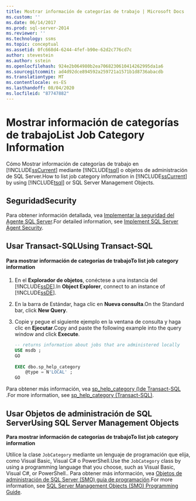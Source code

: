 ```yaml
---
title: Mostrar información de categorías de trabajo | Microsoft Docs
ms.custom: ''
ms.date: 06/14/2017
ms.prod: sql-server-2014
ms.reviewer: ''
ms.technology: ssms
ms.topic: conceptual
ms.assetid: 0fc668d4-6244-4fef-b90e-62d2c776cd7c
author: stevestein
ms.author: sstein
ms.openlocfilehash: 924e2b064980b2ea7068230610414262995da1a6
ms.sourcegitcommit: ad4d92dce894592a259721a1571b1d8736abacdb
ms.translationtype: MT
ms.contentlocale: es-ES
ms.lasthandoff: 08/04/2020
ms.locfileid: "87747882"
---
```

# <a name="list-job-category-information"></a><span data-ttu-id="dd3e7-102">Mostrar información de categorías de trabajo</span><span class="sxs-lookup"><span data-stu-id="dd3e7-102">List Job Category Information</span></span>
  <span data-ttu-id="dd3e7-103">Cómo Mostrar información de categorías de trabajo en [!INCLUDE[ssCurrent](../../includes/sscurrent-md.md)] mediante [!INCLUDE[tsql](../../includes/tsql-md.md)] o objetos de administración de SQL Server.</span><span class="sxs-lookup"><span data-stu-id="dd3e7-103">How to list job category information in [!INCLUDE[ssCurrent](../../includes/sscurrent-md.md)] by using [!INCLUDE[tsql](../../includes/tsql-md.md)] or SQL Server Management Objects.</span></span>  

  
##  <a name="security"></a><a name="Security"></a> <span data-ttu-id="dd3e7-104">Seguridad</span><span class="sxs-lookup"><span data-stu-id="dd3e7-104">Security</span></span>  
 <span data-ttu-id="dd3e7-105">Para obtener información detallada, vea [Implementar la seguridad del Agente SQL Server](implement-sql-server-agent-security.md).</span><span class="sxs-lookup"><span data-stu-id="dd3e7-105">For detailed information, see [Implement SQL Server Agent Security](implement-sql-server-agent-security.md).</span></span>  

  
##  <a name="using-transact-sql"></a><a name="TSQL"></a> <span data-ttu-id="dd3e7-106">Usar Transact-SQL</span><span class="sxs-lookup"><span data-stu-id="dd3e7-106">Using Transact-SQL</span></span>  
  
#### <a name="to-list-job-category-information"></a><span data-ttu-id="dd3e7-107">Para mostrar información de categorías de trabajo</span><span class="sxs-lookup"><span data-stu-id="dd3e7-107">To list job category information</span></span>  
  
1.  <span data-ttu-id="dd3e7-108">En el **Explorador de objetos**, conéctese a una instancia del [!INCLUDE[ssDE](../../includes/ssde-md.md)].</span><span class="sxs-lookup"><span data-stu-id="dd3e7-108">In **Object Explorer**, connect to an instance of [!INCLUDE[ssDE](../../includes/ssde-md.md)].</span></span>  
  
2.  <span data-ttu-id="dd3e7-109">En la barra de Estándar, haga clic en **Nueva consulta**.</span><span class="sxs-lookup"><span data-stu-id="dd3e7-109">On the Standard bar, click **New Query**.</span></span>  
  
3.  <span data-ttu-id="dd3e7-110">Copie y pegue el siguiente ejemplo en la ventana de consulta y haga clic en **Ejecutar**.</span><span class="sxs-lookup"><span data-stu-id="dd3e7-110">Copy and paste the following example into the query window and click **Execute**.</span></span>  
  
    ```sql
    -- returns information about jobs that are administered locally  
    USE msdb ;  
    GO  
  
    EXEC dbo.sp_help_category  
        @type = N'LOCAL' ;  
    GO  
    ```  
  
 <span data-ttu-id="dd3e7-111">Para obtener más información, vea [sp_help_category &#40;&#41;de Transact-SQL ](/sql/relational-databases/system-stored-procedures/sp-help-category-transact-sql).</span><span class="sxs-lookup"><span data-stu-id="dd3e7-111">For more information, see [sp_help_category &#40;Transact-SQL&#41;](/sql/relational-databases/system-stored-procedures/sp-help-category-transact-sql).</span></span>  
  
  
##  <a name="using-sql-server-management-objects"></a><a name="SMO"></a><span data-ttu-id="dd3e7-112">Usar Objetos de administración de SQL Server</span><span class="sxs-lookup"><span data-stu-id="dd3e7-112">Using SQL Server Management Objects</span></span>  
 <span data-ttu-id="dd3e7-113">**Para mostrar información de categorías de trabajo**</span><span class="sxs-lookup"><span data-stu-id="dd3e7-113">**To list job category information**</span></span>  
  
 <span data-ttu-id="dd3e7-114">Utilice la clase `JobCategory` mediante un lenguaje de programación que elija, como Visual Basic, Visual C# o PowerShell.</span><span class="sxs-lookup"><span data-stu-id="dd3e7-114">Use the `JobCategory` class by using a programming language that you choose, such as Visual Basic, Visual C#, or PowerShell..</span></span> <span data-ttu-id="dd3e7-115">Para obtener más información, vea [Objetos de administración de SQL Server &#40;SMO&#41; guía de programación](../../relational-databases/server-management-objects-smo/sql-server-management-objects-smo-programming-guide.md).</span><span class="sxs-lookup"><span data-stu-id="dd3e7-115">For more information, see [SQL Server Management Objects &#40;SMO&#41; Programming Guide](../../relational-databases/server-management-objects-smo/sql-server-management-objects-smo-programming-guide.md).</span></span>  
